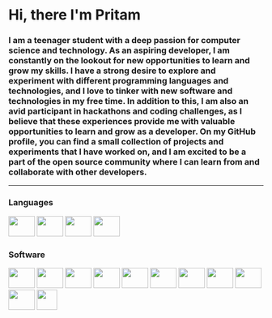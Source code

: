 # Hi, there I'm Pritam
### I am a teenager student with a deep passion for computer science and technology. As an aspiring developer, I am constantly on the lookout for new opportunities to learn and grow my skills. I have a strong desire to explore and experiment with different programming languages and technologies, and I love to tinker with new software and technologies in my free time. In addition to this, I am also an avid participant in hackathons and coding challenges, as I believe that these experiences provide me with valuable opportunities to learn and grow as a developer. On my GitHub profile, you can find a small collection of projects and experiments that I have worked on, and I am excited to be a part of the open source community where I can learn from and collaborate with other developers.
------- 

### **Languages**

<div align="left">
    <img src="https://cdn.jsdelivr.net/gh/devicons/devicon/icons/python/python-original.svg" height="40" width="52"/>
    <img src="https://cdn.jsdelivr.net/gh/devicons/devicon/icons/arduino/arduino-original.svg" height="40" width="52"/>
    <img src="https://cdn.jsdelivr.net/gh/devicons/devicon/icons/html5/html5-original.svg" height="40" width="52"/>
    <img src="https://upload.wikimedia.org/wikipedia/commons/5/5e/Modern_AutoHotkey_Logo_%28no_text%29.svg" height="40" width="52"/>
</div>

### **Software**

<div align="left">
    <img src="https://cdn.jsdelivr.net/gh/devicons/devicon/icons/git/git-original.svg" height="40" width="52"/>
    <img src="https://cdn.jsdelivr.net/gh/devicons/devicon/icons/raspberrypi/raspberrypi-original.svg" height="40" width="52"/>
    <img src="https://cdn.jsdelivr.net/gh/devicons/devicon/icons/ubuntu/ubuntu-plain.svg" height="40" width="52"/>
	<img src="https://upload.wikimedia.org/wikipedia/commons/3/34/Microsoft_Office_Excel_%282019%E2%80%93present%29.svg" height="40" width="52"/>
    <img src="https://upload.wikimedia.org/wikipedia/commons/0/0c/Blender_logo_no_text.svg" height="40" width="52"/>
    <img src="https://www.adobe.com/content/dam/cc/icons/photoshop-mobile.svg" height="40" width="52"/>
    <img src="https://upload.wikimedia.org/wikipedia/commons/f/fb/Adobe_Illustrator_CC_icon.svg" height="40" width="52"/>
    <img src="https://upload.wikimedia.org/wikipedia/commons/0/0e/Adobe_Audition_CC_icon_%282020%29.svg" height="40" width="52"/>
    <img src="https://upload.wikimedia.org/wikipedia/commons/c/c2/Adobe_XD_CC_icon.svg" height="40" width="52"/>
    <img src="https://upload.wikimedia.org/wikipedia/commons/4/40/Adobe_Premiere_Pro_CC_icon.svg" height="40" width="52"/>
    <img src="https://upload.wikimedia.org/wikipedia/commons/9/9f/Vimlogo.svg" height="40" width="40"/>
</div>